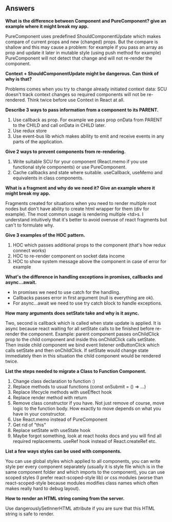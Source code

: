 ## Answers


**What is the difference between Component and PureComponent? give an example where it might break my app.**

  

PureComponent uses predefined ShouldComponentUpdate which makes compare of current props and new (changed) props. But the compare is shallow and this may cause a problem: for example if you pass an array as prop and update it later in mutable style (using push method for example) PureComponent will not detect that change and will not re-render the component.

  

**Context + ShouldComponentUpdate might be dangerous. Can think of why is that?**

  

Problems comes when you try to change already initiated context data: SCU doesn't track context changes so required components will not be re-rendered. Think twice before use Context in React at all.

  

**Describe 3 ways to pass information from a component to its PARENT.**

  

1.  Use callback as prop. For example we pass prop onData from PARENT to the CHILD and call onData in CHILD later.
2.  Use redux store
3.  Use event-bus lib which makes ability to emit and receive events in any parts of the application.

  

**Give 2 ways to prevent components from re-rendering.**

  

1.  Write suitable SCU for your component (React.memo if you use functional style components) or use PureComponent.
2.  Cache callbacks and state where suitable. useCallback, useMemo and equivalents in class components.

  

**What is a fragment and why do we need it? Give an example where it might break my app.**

  

Fragments created for situations when you need to render multiple root nodes but don't have ability to create html wrapper for them (div for example). The most common usage is rendering multiple \<td\>s. I understand intuitively that it's better to avoid overuse of react fragments but can't to formulate why.

  

**Give 3 examples of the HOC pattern.**

  

1.  HOC which passes additional props to the component (that's how redux connect works)
2.  HOC to re-render component on socket data income
3.  HOC to show system message above the component in case of error for example

  

**What's the difference in handling exceptions in promises, callbacks and async...await.**

  

 - In promises we need to use catch for the handling.
 - Callbacks passes error in first argument (null is everything are ok).
 - For async...await we need to use try catch block to handle exceptions.

  

**How many arguments does setState take and why is it async.**

  

Two, second is callback which is called when state update is applied. It is async because react waiting for all setState calls to be finished before re-render the component. Example: parent component passes onChildClick prop to the child component and inside this onChildClick calls setState. Then inside child component we bind event listener onButtonClick which calls setState and then onChildClick. If setState would change state immediately then in this situation the child component would be rendered twice.

  

**List the steps needed to migrate a Class to Function Component.**

  

1.  Change class declaration to function :)
2.  Replace methods to usual functions (const onSubmit = () => ...)
3.  Replace lifecycle methods with useEffect hook
4.  Replace render method with return
5.  Remove class constructor if you have. Not just remove of course, move logic to the function body. How exactly to move depends on what you have in your constructor.
6.  Use React.memo instead of PureComponent
7.  Get rid of "this"
8.  Replace setState with useState hook
9.  Maybe forgot something, look at react hooks docs and you will find all required replacements. useRef hook instead of React.createRef etc.

  

**List a few ways styles can be used with components.**

  

You can use global styles which applied to all components, you can write style per every component separately (usually it is style file which is in the same component folder and which imports to the component), you can use scoped styles (I prefer react-scoped-style lib) or css modules (worse than react-scoped-style because modules modifies class names which often makes really hard to debug layout).

  

**How to render an HTML string coming from the server.**

  

Use dangerouslySetInnerHTML attribute if you are sure that this HTML string is safe to render.